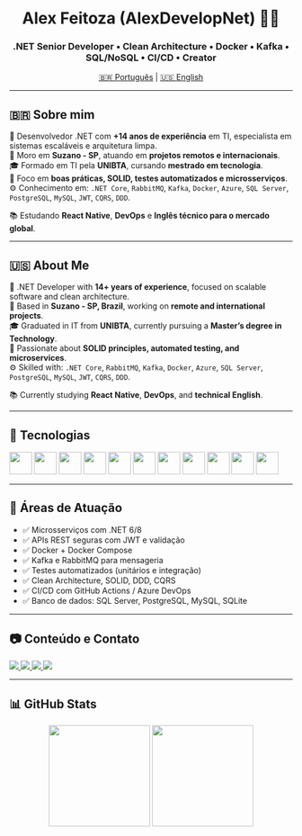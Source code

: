 <h1 align="center">Alex Feitoza (AlexDevelopNet) 👨‍💻</h1>
<h3 align="center">.NET Senior Developer • Clean Architecture • Docker • Kafka • SQL/NoSQL • CI/CD • Creator</h3>

<p align="center">
  <a href="#pt-br">🇧🇷 Português</a> | <a href="#en-us">🇺🇸 English</a>
</p>

---

## 🇧🇷 Sobre mim

💼 Desenvolvedor .NET com **+14 anos de experiência** em TI, especialista em sistemas escaláveis e arquitetura limpa.  
📍 Moro em **Suzano - SP**, atuando em **projetos remotos e internacionais**.  
🎓 Formado em TI pela **UNIBTA**, cursando **mestrado em tecnologia**.  
🧠 Foco em **boas práticas, SOLID, testes automatizados e microsserviços**.  
⚙️ Conhecimento em: `.NET Core`, `RabbitMQ`, `Kafka`, `Docker`, `Azure`, `SQL Server`, `PostgreSQL`, `MySQL`, `JWT`, `CQRS`, `DDD`.

📚 Estudando **React Native**, **DevOps** e **Inglês técnico para o mercado global**.

---

## 🇺🇸 About Me

💼 .NET Developer with **14+ years of experience**, focused on scalable software and clean architecture.  
📍 Based in **Suzano - SP, Brazil**, working on **remote and international projects**.  
🎓 Graduated in IT from **UNIBTA**, currently pursuing a **Master’s degree in Technology**.  
🧠 Passionate about **SOLID principles, automated testing, and microservices**.  
⚙️ Skilled with: `.NET Core`, `RabbitMQ`, `Kafka`, `Docker`, `Azure`, `SQL Server`, `PostgreSQL`, `MySQL`, `JWT`, `CQRS`, `DDD`.

📚 Currently studying **React Native**, **DevOps**, and **technical English**.

---

## 🚀 Tecnologias

<p align="left">
  <img src="https://cdn.jsdelivr.net/gh/devicons/devicon/icons/csharp/csharp-original.svg" width="40px"/>
  <img src="https://cdn.jsdelivr.net/gh/devicons/devicon/icons/dotnetcore/dotnetcore-original.svg" width="40px"/>
  <img src="https://cdn.jsdelivr.net/gh/devicons/devicon/icons/azure/azure-original.svg" width="40px"/>
  <img src="https://cdn.jsdelivr.net/gh/devicons/devicon/icons/docker/docker-original.svg" width="40px"/>
  <img src="https://cdn.jsdelivr.net/gh/devicons/devicon/icons/kubernetes/kubernetes-plain.svg" width="40px"/>
  <img src="https://cdn.jsdelivr.net/gh/devicons/devicon/icons/postgresql/postgresql-original.svg" width="40px"/>
  <img src="https://cdn.jsdelivr.net/gh/devicons/devicon/icons/mysql/mysql-original.svg" width="40px"/>
  <img src="https://cdn.jsdelivr.net/gh/devicons/devicon/icons/sqlite/sqlite-original.svg" width="40px"/>
  <img src="https://cdn.jsdelivr.net/gh/devicons/devicon/icons/git/git-original.svg" width="40px"/>
  <img src="https://cdn.jsdelivr.net/gh/devicons/devicon/icons/react/react-original.svg" width="40px"/>
  <img src="https://cdn.jsdelivr.net/gh/devicons/devicon/icons/angularjs/angularjs-original.svg" width="40px"/>
</p>

---

## 🎯 Áreas de Atuação

- ✅ Microsserviços com .NET 6/8
- ✅ APIs REST seguras com JWT e validação
- ✅ Docker + Docker Compose
- ✅ Kafka e RabbitMQ para mensageria
- ✅ Testes automatizados (unitários e integração)
- ✅ Clean Architecture, SOLID, DDD, CQRS
- ✅ CI/CD com GitHub Actions / Azure DevOps
- ✅ Banco de dados: SQL Server, PostgreSQL, MySQL, SQLite

---

## 📷 Conteúdo e Contato

<p align="left">
  <a href="https://instagram.com/anfsusax" target="_blank">
    <img src="https://img.shields.io/badge/-@anfsusax-%23E4405F?style=for-the-badge&logo=instagram&logoColor=white"/>
  </a>
  <a href="https://www.youtube.com/channel/UCXpdgdfF92RqvSytlx2LSKw" target="_blank">
    <img src="https://img.shields.io/badge/YouTube-FF0000?style=for-the-badge&logo=youtube&logoColor=white"/>
  </a>
  <a href="https://www.linkedin.com/in/alex-feitoza-6056a5237" target="_blank">
    <img src="https://img.shields.io/badge/LinkedIn-blue?style=for-the-badge&logo=linkedin&logoColor=white"/>
  </a>
  <a href="mailto:alexdevelopnet@gmail.com">
    <img src="https://img.shields.io/badge/Gmail-D14836?style=for-the-badge&logo=gmail&logoColor=white"/>
  </a>
</p>

---

## 📊 GitHub Stats

<p align="center">
  <img height="180em" src="https://github-readme-stats.vercel.app/api?username=alexdevelopnet&show_icons=true&theme=algolia&include_all_commits=true&count_private=true"/>
  <img height="180em" src="https://github-readme-stats.vercel.app/api/top-langs/?username=alexdevelopnet&layout=compact&langs_count=8&theme=algolia"/>
</p>
